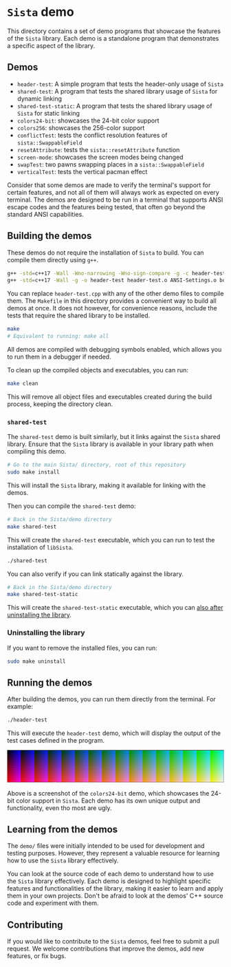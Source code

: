 # `Sista` demo

This directory contains a set of demo programs that showcase the features of the `Sista` library. Each demo is a standalone program that demonstrates a specific aspect of the library.

## Demos

- `header-test`: A simple program that tests the header-only usage of `Sista`
- `shared-test`: A program that tests the shared library usage of `Sista` for dynamic linking
- `shared-test-static`: A program that tests the shared library usage of `Sista` for static linking
- `colors24-bit`: showcases the 24-bit color support
- `colors256`: showcases the 256-color support
- `conflictTest`: tests the conflict resolution features of `sista::SwappableField`
- `resetAttribute`: tests the `sista::resetAttribute` function
- `screen-mode`: showcases the screen modes being changed
- `swapTest`: two pawns swapping places in a `sista::SwappableField`
- `verticalTest`: tests the vertical pacman effect

Consider that some demos are made to verify the terminal's support for certain features, and not all of them will always work as expected on every terminal. The demos are designed to be run in a terminal that supports ANSI escape codes and the features being tested, that often go beyond the standard ANSI capabilities.

## Building the demos

These demos do not require the installation of `Sista` to build. You can compile them directly using `g++`. 

```bash
g++ -std=c++17 -Wall -Wno-narrowing -Wno-sign-compare -g -c header-test.cpp
g++ -std=c++17 -Wall -g -o header-test header-test.o ANSI-Settings.o border.o coordinates.o cursor.o field.o pawn.o
```

You can replace `header-test.cpp` with any of the other demo files to compile them. The `Makefile` in this directory provides a convenient way to build all demos at once. It does not however, for convenience reasons, include the tests that require the shared library to be installed.

```bash
make
# Equivalent to running: make all
```

All demos are compiled with debugging symbols enabled, which allows you to run them in a debugger if needed.

To clean up the compiled objects and executables, you can run:

```bash
make clean
```

This will remove all object files and executables created during the build process, keeping the directory clean.

### `shared-test`

The `shared-test` demo is built similarly, but it links against the `Sista` shared library. Ensure that the `Sista` library is available in your library path when compiling this demo.

```bash
# Go to the main Sista/ directory, root of this repository
sudo make install
```

This will install the `Sista` library, making it available for linking with the demos.

Then you can compile the `shared-test` demo:

```bash
# Back in the Sista/demo directory
make shared-test
```

This will create the `shared-test` executable, which you can run to test the installation of `libSista`.

```bash
./shared-test
```

You can also verify if you can link statically against the library.

```bash
# Back in the Sista/demo directory
make shared-test-static
```

This will create the `shared-test-static` executable, which you can [also after uninstalling the library](https://stackoverflow.com/questions/311882/what-do-statically-linked-and-dynamically-linked-mean).

### Uninstalling the library

If you want to remove the installed files, you can run:

```bash
sudo make uninstall
```

## Running the demos

After building the demos, you can run them directly from the terminal. For example:

```bash
./header-test
```

This will execute the `header-test` demo, which will display the output of the test cases defined in the program.

![24 bit colors demo](../docs/img/colors24-bit.png "24-bit colors demo")

Above is a screenshot of the `colors24-bit` demo, which showcases the 24-bit color support in `Sista`. Each demo has its own unique output and functionality, even tho most are ugly.

## Learning from the demos

The `demo/` files were initially intended to be used for development and testing purposes. However, they represent a valuable resource for learning how to use the `Sista` library effectively.

You can look at the source code of each demo to understand how to use the `Sista` library effectively. Each demo is designed to highlight specific features and functionalities of the library, making it easier to learn and apply them in your own projects. Don't be afraid to look at the demos' C++ source code and experiment with them.

## Contributing

If you would like to contribute to the `Sista` demos, feel free to submit a pull request. We welcome contributions that improve the demos, add new features, or fix bugs.
